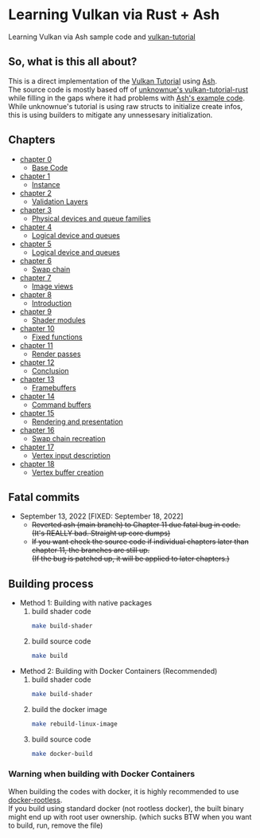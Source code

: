 # Learning Vulkan via Rust + Ash

Learning Vulkan via Ash sample code and [vulkan-tutorial](https://vulkan-tutorial.com/Introduction)

## So, what is this all about?
This is a direct implementation of the [Vulkan Tutorial](https://vulkan-tutorial.com) using [Ash](https://docs.rs/ash). \
The source code is mostly based off of [unknownue's vulkan-tutorial-rust](https://github.com/unknownue/vulkan-tutorial-rust) \
while filling in the gaps where it had problems with [Ash's example code](https://github.com/ash-rs/ash/blob/master/examples/src/lib.rs). \
While unknownue's tutorial is using raw structs to initialize create infos, \
this is using builders to mitigate any unnessesary initialization.

## Chapters
- [chapter 0](https://github.com/bonohub13/learning_vulkan/tree/chapter_0)
    - [Base Code](https://vulkan-tutorial.com/Drawing_a_triangle/Setup/Base_code)
- [chapter 1](https://github.com/bonohub13/learning_vulkan/tree/chapter_1)
    - [Instance](https://vulkan-tutorial.com/Drawing_a_triangle/Setup/Instance)
- [chapter 2](https://github.com/bonohub13/learning_vulkan/tree/chapter_2)
    - [Validation Layers](https://vulkan-tutorial.com/Drawing_a_triangle/Setup/Validation_layers)
- [chapter 3](https://github.com/bonohub13/learning_vulkan/tree/chapter_3)
    - [Physical devices and queue families](https://vulkan-tutorial.com/Drawing_a_triangle/Setup/Physical_devices_and_queue_families)
- [chapter 4](https://github.com/bonohub13/learning_vulkan/tree/chapter_4)
    - [Logical device and queues](https://vulkan-tutorial.com/Drawing_a_triangle/Setup/Logical_device_and_queues)
- [chapter 5](https://github.com/bonohub13/learning_vulkan/tree/chapter_5)
    - [Logical device and queues](https://vulkan-tutorial.com/Drawing_a_triangle/Presentation/Window_surface)
- [chapter 6](https://github.com/bonohub13/learning_vulkan/tree/chapter_6)
    - [Swap chain](https://vulkan-tutorial.com/Drawing_a_triangle/Presentation/Swap_chain)
- [chapter 7](https://github.com/bonohub13/learning_vulkan/tree/chapter_7)
    - [Image views](https://vulkan-tutorial.com/Drawing_a_triangle/Presentation/Image_views)
- [chapter 8](https://github.com/bonohub13/learning_vulkan/tree/chapter_8)
    - [Introduction](https://vulkan-tutorial.com/Drawing_a_triangle/Graphics_pipeline_basics/Introduction)
- [chapter 9](https://github.com/bonohub13/learning_vulkan/tree/chapter_9)
    - [Shader modules](https://vulkan-tutorial.com/Drawing_a_triangle/Graphics_pipeline_basics/Shader_modules)
- [chapter 10](https://github.com/bonohub13/learning_vulkan/tree/chapter_10)
    - [Fixed functions](https://vulkan-tutorial.com/Drawing_a_triangle/Graphics_pipeline_basics/Fixed_functions)
- [chapter 11](https://github.com/bonohub13/learning_vulkan/tree/chapter_11)
    - [Render passes](https://vulkan-tutorial.com/Drawing_a_triangle/Graphics_pipeline_basics/Render_passes)
- [chapter 12](https://github.com/bonohub13/learning_vulkan/tree/chapter_12)
    - [Conclusion](https://vulkan-tutorial.com/Drawing_a_triangle/Graphics_pipeline_basics/Conclusion)
- [chapter 13](https://github.com/bonohub13/learning_vulkan/tree/chapter_13)
    - [Framebuffers](https://vulkan-tutorial.com/Drawing_a_triangle/Drawing/Framebuffers)
- [chapter 14](https://github.com/bonohub13/learning_vulkan/tree/chapter_14)
    - [Command buffers](https://vulkan-tutorial.com/Drawing_a_triangle/Drawing/Command_buffers)
- [chapter 15](https://github.com/bonohub13/learning_vulkan/tree/chapter_15)
    - [Rendering and presentation](https://vulkan-tutorial.com/Drawing_a_triangle/Drawing/Rendering_and_presentation)
- [chapter 16](https://github.com/bonohub13/learning_vulkan/tree/chapter_16)
    - [Swap chain recreation](https://vulkan-tutorial.com/Drawing_a_triangle/Swap_chain_recreation)
- [chapter 17](https://github.com/bonohub13/learning_vulkan/tree/chapter_17)
    - [Vertex input description](https://vulkan-tutorial.com/Vertex_buffers/Vertex_input_description)
- [chapter 18](https://github.com/bonohub13/learning_vulkan/tree/chapter_18)
    - [Vertex buffer creation](https://vulkan-tutorial.com/Vertex_buffers/Vertex_buffer_creation)

## Fatal commits
- September 13, 2022 [FIXED: September 18, 2022]
    - ~~Reverted ash (main branch) to Chapter 11 due fatal bug in code.~~ \
    ~~(It's REALLY bad. Straight up core dumps)~~
    - ~~If you want check the source code if individual chapters later than~~ \
    ~~chapter 11, the branches are still up.~~ \
    ~~(If the bug is patched up, it will be applied to later chapters.)~~

## Building process
- Method 1: Building with native packages
    1. build shader code
        ``` bash
        make build-shader
        ```
    2. build source code
        ``` bash
        make build
        ```
- Method 2: Building with Docker Containers (Recommended)
    1. build shader code
        ``` bash
        make build-shader
        ```
    2. build the docker image
        ``` bash
        make rebuild-linux-image
        ```
    3. build source code
        ``` bash
        make docker-build
        ```

### Warning when building with Docker Containers
When building the codes with docker, it is highly recommended to use [docker-rootless](https://docs.docker.com/engine/security/rootless/). \
If you build using standard docker (not rootless docker), the built binary might end up
with root user ownership. (which sucks BTW when you want to build, run, remove the file)
